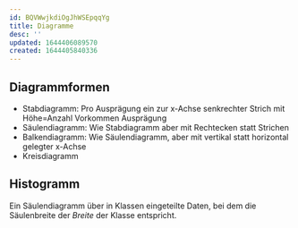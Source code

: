 ```yaml
---
id: BQVWwjkdiOgJhWSEpqqYg
title: Diagramme
desc: ''
updated: 1644406089570
created: 1644405840336
---
```


## Diagrammformen
- Stabdiagramm: Pro Ausprägung ein zur x-Achse senkrechter Strich mit Höhe=Anzahl Vorkommen Ausprägung
- Säulendiagramm: Wie Stabdiagramm aber mit Rechtecken statt Strichen
- Balkendiagramm: Wie Säulendiagramm, aber mit vertikal statt horizontal gelegter x-Achse
- Kreisdiagramm

## Histogramm
Ein Säulendiagramm über in Klassen eingeteilte Daten, bei dem die Säulenbreite der *Breite* der Klasse
entspricht.